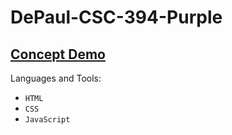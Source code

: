 # DePaul-CSC-394-Purple

## [Concept Demo](https://vling1.github.io/DePaul-CSC-394-Purple/Demo/)

Languages and Tools:
* `HTML` 
* `CSS` 
* `JavaScript`
